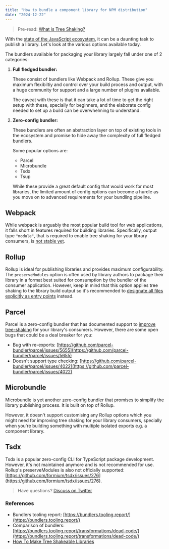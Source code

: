 ```yaml
---
title: "How to bundle a component library for NPM distribution"
date: "2024-12-22"
---
```


> Pre-read: [What is Tree Shaking?][5]

With the [state of the JavaScript ecosystem][1], it can be a daunting task to publish a library. Let's look at the various options available today.

The bundlers available for packaging your library largely fall under one of 2 categories:

1. **Full fledged bundler:**

   These consist of bundlers like Webpack and Rollup. These give you maximum flexibiltiy and control over your build process and output, with a huge community for support and a large number of plugins available.

   The caveat with these is that it can take a lot of time to get the right setup with these, specially for beginners, and the elaborate config needed to set up a build can be overwhelming to understand.

2. **Zero-config bundler:**

   These bundlers are often an abstraction layer on top of existing tools in the ecosystem and promise to hide away the complexity of full fledged bundlers.

   Some popular options are:

   - Parcel
   - Microbundle
   - Tsdx
   - Tsup

   While these provide a great default config that would work for most libraries, the limited amount of config options can become a hurdle as you move on to advanced requirements for your bundling pipeline.

## Webpack

While webpack is arguably the most popular build tool for web applications, it falls short in features required for building libraries. Specifically, output type `"module"`, that is required to enable tree shaking for your library consumers, is [not stable yet][2].

## Rollup

Rollup is ideal for publishing libraries and provides maximum configurability. The `preserveModules` option is often used by library authors to package their library in a format best suited for consumption by the bundler of the consumer application. However, keep in mind that this option applies tree shaking to the library build output so it's recommended to [designate all files explicitly as entry points][3] instead.

## Parcel

Parcel is a zero-config bundler that has documented support to [improve tree-shaking][4] for your library's consumers.
However, there are some open bugs that could be a deal breaker for you:

- Bug with re-exports: [https://github.com/parcel-bundler/parcel/issues/5655](https://github.com/parcel-bundler/parcel/issues/5655)
- Doesn't support type checking: [https://github.com/parcel-bundler/parcel/issues/4022](https://github.com/parcel-bundler/parcel/issues/4022)

## Microbundle

Microbundle is yet another zero-config bundler that promises to simplify the library publishing process. It is built on top of Rollup.

However, it doesn't support customising any Rollup options which you might need for improving tree shaking for your library consumers, specially when you're building something with multiple isolated exports e.g. a component library.

## Tsdx

Tsdx is a popular zero-config CLI for TypeScript package development. However, it's not maintained anymore and is not recommended for use. Rollup's preserveModules is also not officially supported: [https://github.com/formium/tsdx/issues/276](https://github.com/formium/tsdx/issues/276).

> Have questions? [Discuss on Twitter](https://x.com/cse_as)

### References

- Bundlers tooling report: [https://bundlers.tooling.report/](https://bundlers.tooling.report/)
- Comparison of bundlers: [https://bundlers.tooling.report/transformations/dead-code/](https://bundlers.tooling.report/transformations/dead-code/)
- [How To Make Tree Shakeable Libraries](https://blog.theodo.com/2021/04/library-tree-shaking/)

[1]: https://x.com/acemarke/status/1443650054187847681
[2]: https://webpack.js.org/configuration/output/#type-module
[3]: https://rollupjs.org/configuration-options/#output-preservemodules
[4]: https://parceljs.org/getting-started/library/#improving-tree-shaking
[5]: https://developers.google.com/web/fundamentals/performance/optimizing-javascript/tree-shaking
